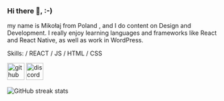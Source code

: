 ### Hi there 👋,  :-)
my name is Mikołaj from Poland , and I do content on Design and Development. I really enjoy learning languages and frameworks like React and React Native, as well as work in WordPress.

Skills: / REACT / JS / HTML / CSS



[<img src='https://cdn.jsdelivr.net/npm/simple-icons@3.0.1/icons/github.svg' alt='github' height='40'>](https://github.com/haqusiek)  [<img src='https://cdn.jsdelivr.net/npm/simple-icons@3.0.1/icons/discord.svg' alt='discord' height='40'>](HaQ#5702)  

![GitHub streak stats](https://github-readme-streak-stats.herokuapp.com/?user=haqusiek)  

